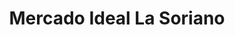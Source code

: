 ---
title: "Mercado Ideal La Soriano"
url: /palma-soriano/mercado-ideal-la-soriano/
shop: comodidad
---